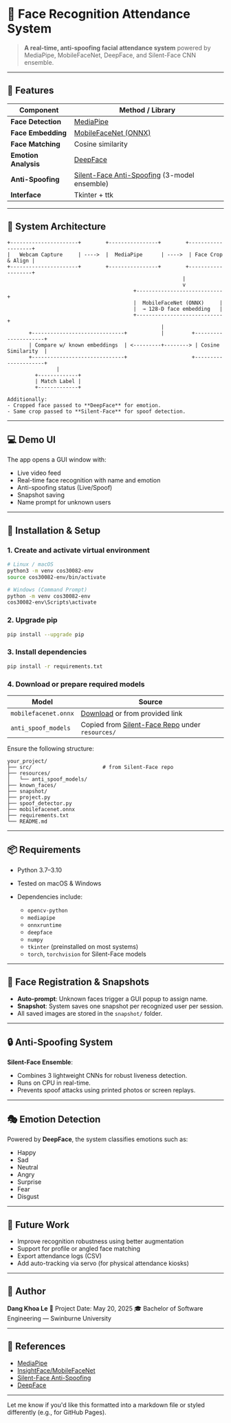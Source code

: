 # 🧠 Face Recognition Attendance System

> **A real-time, anti-spoofing facial attendance system** powered by MediaPipe, MobileFaceNet, DeepFace, and Silent-Face CNN ensemble.

---

## 🎯 Features

| Component            | Method / Library                                                                                           |
| -------------------- | ---------------------------------------------------------------------------------------------------------- |
| **Face Detection**   | [MediaPipe](https://google.github.io/mediapipe/)                                                           |
| **Face Embedding**   | [MobileFaceNet (ONNX)](https://github.com/deepinsight/insightface)                                         |
| **Face Matching**    | Cosine similarity                                                                                          |
| **Emotion Analysis** | [DeepFace](https://github.com/serengil/deepface)                                                           |
| **Anti-Spoofing**    | [Silent-Face Anti-Spoofing](https://github.com/minivision-ai/Silent-Face-Anti-Spoofing) (3-model ensemble) |
| **Interface**        | Tkinter + ttk                                                                                              |

---

## 🧩 System Architecture

```
+----------------------+        +----------------+        +-------------------+
|   Webcam Capture     | ---->  |  MediaPipe      | ---->  | Face Crop & Align |
+----------------------+        +----------------+        +-------------------+
                                                         |
                                                         v
                                         +----------------------------+
                                         |  MobileFaceNet (ONNX)     |
                                         |  → 128-D face embedding   |
                                         +----------------------------+
                                                  |
       +------------------------------+           |         +---------------------+
       | Compare w/ known embeddings  | <---------+--------> | Cosine Similarity  |
       +------------------------------+                     +---------------------+
                |
         +-------------+
         | Match Label |
         +-------------+

Additionally:
- Cropped face passed to **DeepFace** for emotion.
- Same crop passed to **Silent-Face** for spoof detection.
```

---

## 💻 Demo UI

The app opens a GUI window with:

* Live video feed
* Real-time face recognition with name and emotion
* Anti-spoofing status (Live/Spoof)
* Snapshot saving
* Name prompt for unknown users

---

## 🚀 Installation & Setup

### 1. Create and activate virtual environment

```bash
# Linux / macOS
python3 -m venv cos30082-env
source cos30082-env/bin/activate

# Windows (Command Prompt)
python -m venv cos30082-env
cos30082-env\Scripts\activate
```

### 2. Upgrade pip

```bash
pip install --upgrade pip
```

### 3. Install dependencies

```bash
pip install -r requirements.txt
```

### 4. Download or prepare required models

| Model                | Source                                                                                                        |
| -------------------- | ------------------------------------------------------------------------------------------------------------- |
| `mobilefacenet.onnx` | [Download](https://github.com/deepinsight/insightface) or from provided link                                  |
| `anti_spoof_models`  | Copied from [Silent-Face Repo](https://github.com/minivision-ai/Silent-Face-Anti-Spoofing) under `resources/` |

Ensure the following structure:

```
your_project/
├── src/                       # from Silent-Face repo
├── resources/
│   └── anti_spoof_models/
├── known_faces/
├── snapshot/
├── project.py
├── spoof_detector.py
├── mobilefacenet.onnx
├── requirements.txt
└── README.md
```

---

## 📦 Requirements

* Python 3.7–3.10
* Tested on macOS & Windows
* Dependencies include:

  * `opencv-python`
  * `mediapipe`
  * `onnxruntime`
  * `deepface`
  * `numpy`
  * `tkinter` (preinstalled on most systems)
  * `torch`, `torchvision` for Silent-Face models

---

## 📸 Face Registration & Snapshots

* **Auto-prompt**: Unknown faces trigger a GUI popup to assign name.
* **Snapshot**: System saves one snapshot per recognized user per session.
* All saved images are stored in the `snapshot/` folder.

---

## 🔒 Anti-Spoofing System

**Silent-Face Ensemble**:

* Combines 3 lightweight CNNs for robust liveness detection.
* Runs on CPU in real-time.
* Prevents spoof attacks using printed photos or screen replays.

---

## 🎭 Emotion Detection

Powered by **DeepFace**, the system classifies emotions such as:

* Happy
* Sad
* Neutral
* Angry
* Surprise
* Fear
* Disgust

---

## 🧠 Future Work

* Improve recognition robustness using better augmentation
* Support for profile or angled face matching
* Export attendance logs (CSV)
* Add auto-tracking via servo (for physical attendance kiosks)

---

## 👤 Author

**Dang Khoa Le**
📅 Project Date: May 20, 2025
🎓 Bachelor of Software Engineering — Swinburne University

---

## 📎 References

* [MediaPipe](https://github.com/google/mediapipe)
* [InsightFace/MobileFaceNet](https://github.com/deepinsight/insightface)
* [Silent-Face Anti-Spoofing](https://github.com/minivision-ai/Silent-Face-Anti-Spoofing)
* [DeepFace](https://github.com/serengil/deepface)

---

Let me know if you'd like this formatted into a markdown file or styled differently (e.g., for GitHub Pages).
